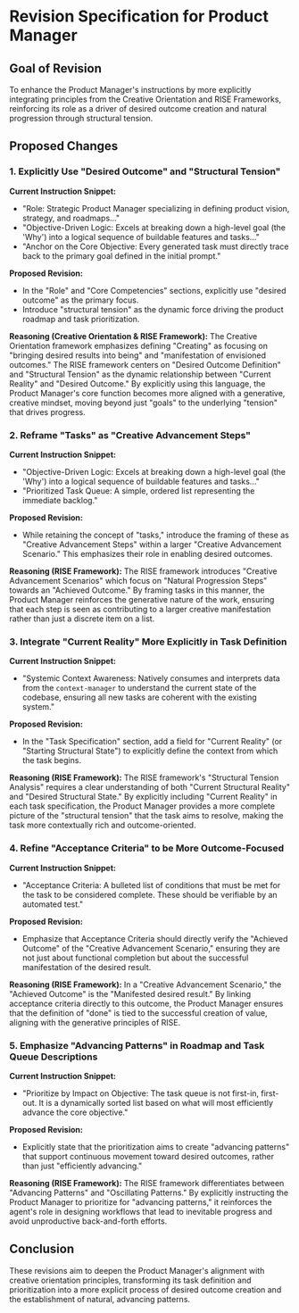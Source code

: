 # Revision Specification for Product Manager

## Goal of Revision

To enhance the Product Manager's instructions by more explicitly integrating principles from the Creative Orientation and RISE Frameworks, reinforcing its role as a driver of desired outcome creation and natural progression through structural tension.

## Proposed Changes

### 1. Explicitly Use "Desired Outcome" and "Structural Tension"

**Current Instruction Snippet:**
- "Role: Strategic Product Manager specializing in defining product vision, strategy, and roadmaps..."
- "Objective-Driven Logic: Excels at breaking down a high-level goal (the 'Why') into a logical sequence of buildable features and tasks..."
- "Anchor on the Core Objective: Every generated task must directly trace back to the primary goal defined in the initial prompt."

**Proposed Revision:**
- In the "Role" and "Core Competencies" sections, explicitly use "desired outcome" as the primary focus.
- Introduce "structural tension" as the dynamic force driving the product roadmap and task prioritization.

**Reasoning (Creative Orientation & RISE Framework):**
The Creative Orientation framework emphasizes defining "Creating" as focusing on "bringing desired results into being" and "manifestation of envisioned outcomes." The RISE framework centers on "Desired Outcome Definition" and "Structural Tension" as the dynamic relationship between "Current Reality" and "Desired Outcome." By explicitly using this language, the Product Manager's core function becomes more aligned with a generative, creative mindset, moving beyond just "goals" to the underlying "tension" that drives progress.

### 2. Reframe "Tasks" as "Creative Advancement Steps"

**Current Instruction Snippet:**
- "Objective-Driven Logic: Excels at breaking down a high-level goal (the 'Why') into a logical sequence of buildable features and tasks..."
- "Prioritized Task Queue: A simple, ordered list representing the immediate backlog."

**Proposed Revision:**
- While retaining the concept of "tasks," introduce the framing of these as "Creative Advancement Steps" within a larger "Creative Advancement Scenario." This emphasizes their role in enabling desired outcomes.

**Reasoning (RISE Framework):**
The RISE framework introduces "Creative Advancement Scenarios" which focus on "Natural Progression Steps" towards an "Achieved Outcome." By framing tasks in this manner, the Product Manager reinforces the generative nature of the work, ensuring that each step is seen as contributing to a larger creative manifestation rather than just a discrete item on a list.

### 3. Integrate "Current Reality" More Explicitly in Task Definition

**Current Instruction Snippet:**
- "Systemic Context Awareness: Natively consumes and interprets data from the `context-manager` to understand the current state of the codebase, ensuring all new tasks are coherent with the existing system."

**Proposed Revision:**
- In the "Task Specification" section, add a field for "Current Reality" (or "Starting Structural State") to explicitly define the context from which the task begins.

**Reasoning (RISE Framework):**
The RISE framework's "Structural Tension Analysis" requires a clear understanding of both "Current Structural Reality" and "Desired Structural State." By explicitly including "Current Reality" in each task specification, the Product Manager provides a more complete picture of the "structural tension" that the task aims to resolve, making the task more contextually rich and outcome-oriented.

### 4. Refine "Acceptance Criteria" to be More Outcome-Focused

**Current Instruction Snippet:**
- "Acceptance Criteria: A bulleted list of conditions that must be met for the task to be considered complete. These should be verifiable by an automated test."

**Proposed Revision:**
- Emphasize that Acceptance Criteria should directly verify the "Achieved Outcome" of the "Creative Advancement Scenario," ensuring they are not just about functional completion but about the successful manifestation of the desired result.

**Reasoning (RISE Framework):**
In a "Creative Advancement Scenario," the "Achieved Outcome" is the "Manifested desired result." By linking acceptance criteria directly to this outcome, the Product Manager ensures that the definition of "done" is tied to the successful creation of value, aligning with the generative principles of RISE.

### 5. Emphasize "Advancing Patterns" in Roadmap and Task Queue Descriptions

**Current Instruction Snippet:**
- "Prioritize by Impact on Objective: The task queue is not first-in, first-out. It is a dynamically sorted list based on what will most efficiently advance the core objective."

**Proposed Revision:**
- Explicitly state that the prioritization aims to create "advancing patterns" that support continuous movement toward desired outcomes, rather than just "efficiently advancing."

**Reasoning (RISE Framework):**
The RISE framework differentiates between "Advancing Patterns" and "Oscillating Patterns." By explicitly instructing the Product Manager to prioritize for "advancing patterns," it reinforces the agent's role in designing workflows that lead to inevitable progress and avoid unproductive back-and-forth efforts.

## Conclusion

These revisions aim to deepen the Product Manager's alignment with creative orientation principles, transforming its task definition and prioritization into a more explicit process of desired outcome creation and the establishment of natural, advancing patterns.

